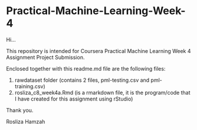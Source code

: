 # Practical-Machine-Learning-Week-4

Hi...

This repository is intended for Coursera Practical Machine Learning Week 4 Assignment Project Submission.

Enclosed together with this readme.md file are the following files:

1. rawdataset folder (contains 2 files, pml-testing.csv and pml-training.csv)
2. rosliza_c8_week4a.Rmd (is a rmarkdown file, it is the program/code that I have created for this assignment using rStudio)

Thank you.

Rosliza Hamzah
